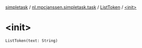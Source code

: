[simpletask](../../index.md) / [nl.mpcjanssen.simpletask.task](../index.md) / [ListToken](index.md) / [&lt;init&gt;](.)

# &lt;init&gt;

`ListToken(text: String)`